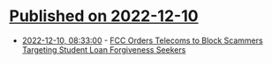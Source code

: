 # [Published on 2022-12-10](index.md)

* [2022-12-10, 08:33:00](https://soylentnews.org/article.pl?sid=22/12/09/1834258&from=rss) - [FCC Orders Telecoms to Block Scammers Targeting Student Loan Forgiveness Seekers](https://soylentnews.org/article.pl?sid=22/12/09/1834258&from=rss)
